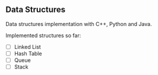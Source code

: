 ## Data Structures

Data structures implementation with C++, Python and Java.

Implemented structures so far:

-   [ ] Linked List
-   [ ] Hash Table
-   [ ] Queue
-   [ ] Stack
